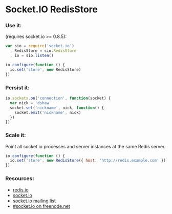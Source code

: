 Socket.IO RedisStore
===

### Use it:

(requires socket.io >= 0.8.5):

```javascript
var sio = require('socket.io')
  , RedisStore = sio.RedisStore
  , io = sio.listen()

io.configure(function () {
  io.set('store', new RedisStore)
})
```

### Persist it:

```javascript
io.sockets.on('connection', function(socket) {
  var nick = 'dshaw'
  socket.set('nickname', nick, function() {
    socket.emit('nickname', nick)
  })
})
```

### Scale it:

Point all socket.io processes and server instances at the same Redis server.

```javascript
io.configure(function () {
  io.set('store', new RedisStore({ host: 'http://redis.example.com' }))
})
```

### Resources:
  - [redis.io](https://redis.io)
  - [socket.io](http://socket.io/)
  - [socket.io mailing list](http://groups.google.com/group/socket_io)
  - [#socket.io on freenode.net](http://webchat.freenode.net?channels=socket.io&uio=d4)
